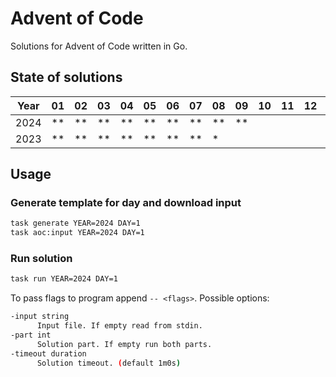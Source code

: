 # Advent of Code

Solutions for Advent of Code written in Go.

## State of solutions

| Year | 01 | 02 | 03 | 04 | 05 | 06 | 07 | 08 | 09 | 10 | 11 | 12 | 13 | 14 | 15 | 16 | 17 | 18 | 19 | 20 | 21 | 22 | 23 | 24 | 25 |
|------|----|----|----|----|----|----|----|----|----|----|----|----|----|----|----|----|----|----|----|----|----|----|----|----|----|
| 2024 | ** | ** | ** | ** | ** | ** | ** | ** | ** |    |    |    |    |    |    |    |    |    |    |    |    |    |    |    |    |
| 2023 | ** | ** | ** | ** | ** | ** | ** | *  |    |    |    |    |    |    |    |    |    |    |    |    |    |    |    |    |    |

## Usage

### Generate template for day and download input

```sh
task generate YEAR=2024 DAY=1
task aoc:input YEAR=2024 DAY=1
```

### Run solution

```sh
task run YEAR=2024 DAY=1
```

To pass flags to program append `-- <flags>`. Possible options:

```sh
-input string
      Input file. If empty read from stdin.
-part int
      Solution part. If empty run both parts.
-timeout duration
      Solution timeout. (default 1m0s)
```
